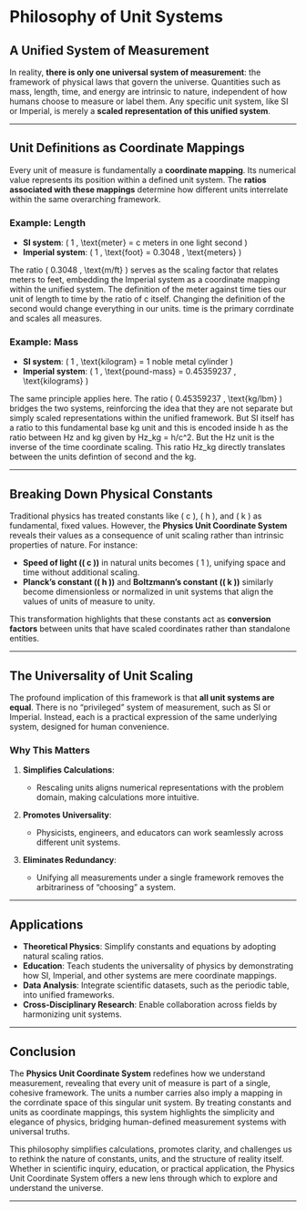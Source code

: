 # Philosophy of Unit Systems

## A Unified System of Measurement

In reality, **there is only one universal system of measurement**: the framework of physical laws that govern the universe. Quantities such as mass, length, time, and energy are intrinsic to nature, independent of how humans choose to measure or label them. Any specific unit system, like SI or Imperial, is merely a **scaled representation of this unified system**.

---

## Unit Definitions as Coordinate Mappings

Every unit of measure is fundamentally a **coordinate mapping**. Its numerical value represents its position within a defined unit system. The **ratios associated with these mappings** determine how different units interrelate within the same overarching framework.

### Example: Length

- **SI system**: \( 1 \, \text{meter} = c meters in one light second \)
- **Imperial system**: \( 1 \, \text{foot} = 0.3048 \, \text{meters} \)

The ratio \( 0.3048 \, \text{m/ft} \) serves as the scaling factor that relates meters to feet, embedding the Imperial system as a coordinate mapping within the unified system. The definition of the meter against time ties our unit of length to time by the ratio of c itself. Changing the definition of the second would change everything in our units. time is the primary corrdinate and scales all measures.

### Example: Mass

- **SI system**: \( 1 \, \text{kilogram} = 1 noble metal cylinder \)
- **Imperial system**: \( 1 \, \text{pound-mass} = 0.45359237 \, \text{kilograms} \)

The same principle applies here. The ratio \( 0.45359237 \, \text{kg/lbm} \) bridges the two systems, reinforcing the idea that they are not separate but simply scaled representations within the unified framework. But SI itself has a ratio to this fundamental base kg unit and this is encoded inside h as the ratio between Hz and kg given by Hz_kg = h/c^2. But the Hz unit is the inverse of the time coordinate scaling.  This ratio Hz_kg directly translates between the units defintion of second and the kg. 

---

## Breaking Down Physical Constants

Traditional physics has treated constants like \( c \), \( h \), and \( k \) as fundamental, fixed values. However, the **Physics Unit Coordinate System** reveals their values as a consequence of unit scaling rather than intrinsic properties of nature. For instance:

- **Speed of light (\( c \))** in natural units becomes \( 1 \), unifying space and time without additional scaling.
- **Planck’s constant (\( h \))** and **Boltzmann’s constant (\( k \))** similarly become dimensionless or normalized in unit systems that align the values of units of measure to unity.

This transformation highlights that these constants act as **conversion factors** between units that have scaled coordinates rather than standalone entities.

---

## The Universality of Unit Scaling

The profound implication of this framework is that **all unit systems are equal**. There is no “privileged” system of measurement, such as SI or Imperial. Instead, each is a practical expression of the same underlying system, designed for human convenience.

### Why This Matters

1. **Simplifies Calculations**:
   - Rescaling units aligns numerical representations with the problem domain, making calculations more intuitive.

2. **Promotes Universality**:
   - Physicists, engineers, and educators can work seamlessly across different unit systems.

3. **Eliminates Redundancy**:
   - Unifying all measurements under a single framework removes the arbitrariness of “choosing” a system.

---

## Applications

- **Theoretical Physics**: Simplify constants and equations by adopting natural scaling ratios.
- **Education**: Teach students the universality of physics by demonstrating how SI, Imperial, and other systems are mere coordinate mappings.
- **Data Analysis**: Integrate scientific datasets, such as the periodic table, into unified frameworks.
- **Cross-Disciplinary Research**: Enable collaboration across fields by harmonizing unit systems.

---

## Conclusion

The **Physics Unit Coordinate System** redefines how we understand measurement, revealing that every unit of measure is part of a single, cohesive framework. The units a number carries also imply a mapping in the corrdinate space of this singular unit system. By treating constants and units as coordinate mappings, this system highlights the simplicity and elegance of physics, bridging human-defined measurement systems with universal truths.

This philosophy simplifies calculations, promotes clarity, and challenges us to rethink the nature of constants, units, and the structure of reality itself. Whether in scientific inquiry, education, or practical application, the Physics Unit Coordinate System offers a new lens through which to explore and understand the universe.

---

